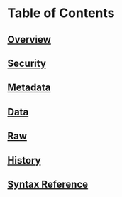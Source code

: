 # Table of Contents
## [Overview](Documentation/Overview.md) 
## [Security](Documentation/Security.md) 
## [Metadata](Documentation/Meta.md) 
## [Data](Documentation/Data.md) 
## [Raw](Documentation/Raw.md) 
## [History](Documentation/History.md) 
## [Syntax Reference](Documentation/Syntax.md) 
